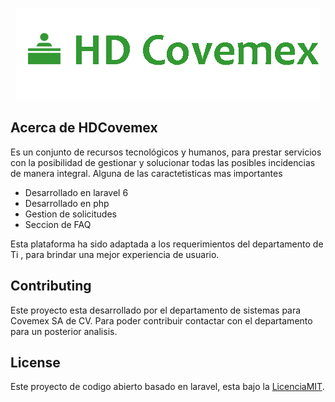 <p align="center"><img src="./resources/img/brand/blue.png"></p>


## Acerca de HDCovemex

Es un conjunto de recursos tecnológicos y humanos, para prestar servicios con la posibilidad de gestionar y solucionar todas las posibles incidencias de manera integral.
Alguna de las caractetisticas mas importantes

- Desarrollado en laravel 6
- Desarrollado en php
- Gestion de solicitudes
- Seccion de FAQ

Esta plataforma ha sido adaptada a los requerimientos del departamento de Ti , para brindar una mejor experiencia de usuario.


## Contributing
Este proyecto esta desarrollado por el departamento de sistemas para Covemex SA de CV. Para poder contribuir contactar con el departamento para un posterior analisis.

## License

Este proyecto de codigo abierto basado en laravel, esta bajo la [LicenciaMIT](https://opensource.org/licenses/MIT).
